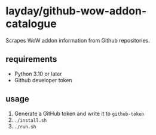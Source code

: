 # layday/github-wow-addon-catalogue

Scrapes WoW addon information from Github repositories.

## requirements

* Python 3.10 or later
* Github developer token

## usage

1. Generate a GitHub token and write it to `github-token`
2. `./install.sh`
3. `./run.sh`
